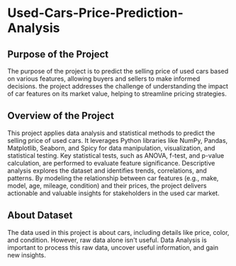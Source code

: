 # Used-Cars-Price-Prediction-Analysis

## Purpose of the Project
The purpose of the project is to predict the selling price of used cars based on various features, allowing buyers and sellers to make informed decisions. the project addresses the challenge of understanding the impact of car features on its market value, helping to streamline pricing strategies.

## Overview of the Project
This project applies data analysis and statistical methods to predict the selling price of used cars. It leverages Python libraries like NumPy, Pandas, Matplotlib, Seaborn, and Spicy for data manipulation, visualization, and statistical testing. Key statistical tests, such as ANOVA, f-test, and p-value calculation, are performed to evaluate feature significance. Descriptive analysis explores the dataset and identifies trends, correlations, and patterns.
By modeling the relationship between car features (e.g., make, model, age, mileage, condition) and their prices, the project delivers actionable and valuable insights for stakeholders in the used car market.

## About Dataset
The data used in this project is about cars, including details like price, color, and condition. However, raw data alone isn't useful. Data Analysis is important to process this raw data, uncover useful information, and gain new insights.
